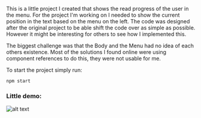 This is a little project I created that shows the read progress of the user in the menu.
For the project I'm working on I needed to show the current position in the text based on the menu on the left.
The code was designed after the original project to be able shift the code over as simple as possible.
However it might be interesting for others to see how I implemented this.

The biggest challenge was that the Body and the Menu had no idea of each others existence.
Most of the solutions I found online were using component references to do this, they were not usable for me.

To start the project simply run:

`npm start`

### Little demo:

![alt text](https://https://github.com/cornehop/react-menuprogress/tree/master/src/content/recording.gif "Demo")